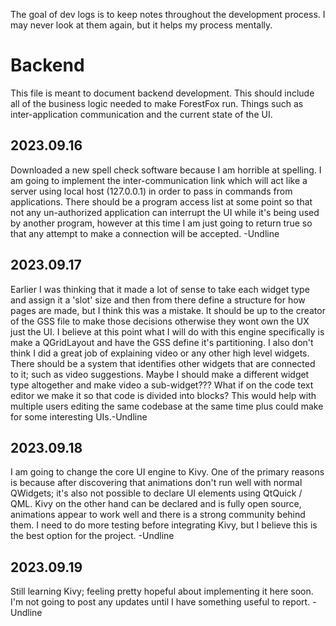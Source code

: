 
The goal of dev logs is to keep notes throughout the development process. I may never look at them again, but it helps my process mentally.

# Backend

This file is meant to document backend development. This should include all of the business logic needed to make ForestFox run. Things such as inter-application communication and the current state of the UI.

## 2023.09.16

Downloaded a new spell check software because I am horrible at spelling. I am going to implement the inter-communication link which will act like a server using local host (127.0.0.1) in order to pass in commands from applications. There should be a program access list at some point so that not any un-authorized application can interrupt the UI while it's being used by another program, however at this time I am just going to return true so that any attempt to make a connection will be accepted. -Undline

## 2023.09.17

Earlier I was thinking that it made a lot of sense to take each widget type and assign it a 'slot' size and then from there define a structure for how pages are made, but I think this was a mistake. It should be up to the creator of the GSS file to make those decisions otherwise they wont own the UX just the UI. I believe at this point what I will do with this engine specifically is make a QGridLayout and have the GSS define it's partitioning. I also don't think I did a great job of explaining video or any other high level widgets. There should be a system that identifies other widgets that are connected to it; such as video suggestions. Maybe I should make a different widget type altogether and make video a sub-widget??? What if on the code text editor we make it so that code is divided into blocks? This would help with multiple users editing the same codebase at the same time plus could make for some interesting UIs.-Undline 

## 2023.09.18

I am going to change the core UI engine to Kivy. One of the primary reasons is because after discovering that animations don't run well with normal QWidgets; it's also not possible to declare UI elements using QtQuick / QML. Kivy on the other hand can be declared and is fully open source, animations appear to work well and there is a strong community behind them. I need to do more testing before integrating Kivy, but I believe this is the best option for the project. -Undline

## 2023.09.19

Still learning Kivy; feeling pretty hopeful about implementing it here soon. I'm not going to post any updates until I have something useful to report. -Undline